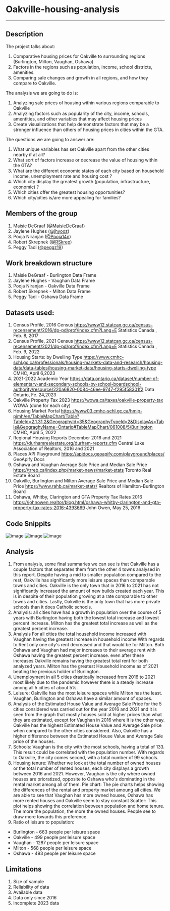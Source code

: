 # Oakville-housing-analysis
-------------------

## Description

The project talks about:

1. Comparative housing prices for Oakville to surrounding regions (Burlington, Milton, Vaughan, Oshawa)
2. Factors in the regions such as population, income, school districts, amenities.
3. Comparing sale changes and growth in all regions, and how they compare to Oakville.

The analysis we are going to do is:
1. Analyzing sale prices of housing within various regions comparable to Oakville
2. Analyzing factors such as popularity of the city, income, schools, amentities, and other variables that may affect housing prices
3. Create visualizations that help demonstrate factors that may be a stronger influence than others of housing prices in cities within the GTA.

The questions we are going to answer are:
1. What unique variables has set Oakville apart from the other cities nearby if at all?
2. What sort of factors increase or decrease the value of housing within the GTA? 
3. What are the different economic states of each city based on household income, unemployment rate and housing cost ?
4. Which city display the greatest growth (population, infrastructure, economic) ?
5. Which cities offer the greatest housing opportunities?
6. Which city/cities is/are more appealing for families?

## Members of the group
1. Maisie DeGraaf ([@MaisieDeGraaf](https://github.com/MaisieDeGraaf))
2. Jaylene Hughes ([@jhyooz](https://github.com/jhyooz))
3. Pooja Niranjan ([@Pooja14n](https://github.com/Pooja14n))
4. Robert Skrepnek ([@RSkrep](https://github.com/RSkrep))
5. Peggy Tadi ([@peggz19](https://github.com/peggz19))

   
## Work breakdown structure
1. Maisie DeGraaf - Burlington Data Frame
2. Jaylene Hughes - Vaughan Data Frame
3. Pooja Niranjan - Oakville Data Frame
4. Robert Skrepnek - Milton Data Frame
5. Peggy Tadi - Oshawa Data Frame

## Datasets used:
1. Census Profile, 2016 Census
https://www12.statcan.gc.ca/census-recensement/2016/dp-pd/prof/index.cfm?Lang=E
Statistics Canada , Feb. 8, 2017
2. Census Profile, 2021 Census
https://www12.statcan.gc.ca/census-recensement/2021/dp-pd/prof/index.cfm?Lang=E
Statistics Canada , Feb. 9, 2022
3. Housing Starts: by Dwelling Type
https://www.cmhc-schl.gc.ca/professionals/housing-markets-data-and-research/housing-data/data-tables/housing-market-data/housing-starts-dwelling-type
CMHC, April 6,2023
4. 2021-2022 Academic Year
https://data.ontario.ca/dataset/number-of-elementary-and-secondary-schools-by-school-boardschool-authority/resource/220a6820-0084-46ee-9747-f295f58301f2
Data Ontario, Fe. 24,2023
5. Oakville Property Tax 2023
https://wowa.ca/taxes/oakville-property-tax
WOWA
(done for each city)
6. Housing Market Portal
https://www03.cmhc-schl.gc.ca/hmip-pimh/en/TableMapChart/Table?TableId=2.1.31.2&GeographyId=35&GeographyTypeId=2&DisplayAs=Table&GeograghyName=Ontario#TableMapChart/061008/5/Burlington
CMHC, April 5, 2022
7. Regional Housing Reports December 2016 and 2021
https://durhamrealestate.org/durham-reports.cfm
Central Lake Association of Realtors, 2016 and 2021
8. Places API Playground
https://apidocs.geoapify.com/playground/places/
GeoApify Docs
9. Oshawa and Vaughan Average Sale Price and Median Sale Price
https://trreb.ca/index.php/market-news/market-stats
Toronto Real Estate Board
10. Oakville, Burlington and Milton Average Sale Price and Median Sale Price
https://www.rahb.ca/market-stats/
Realtors of Hamilton-Burlington Board
11. Oshawa, Whitby, Clarington and GTA Property Tax Rates 2016
https://johnowen.realtor/blog.html/oshawa-whitby-clarington-and-gta-property-tax-rates-2016-4393669
John Owen, May 25, 2016

## Code Snippits
![image](https://github.com/MaisieDeGraaf/oakville-housing-analysis/assets/144713762/bd556054-22a7-4172-8568-dff1b3b5c14c)
![image](https://github.com/MaisieDeGraaf/oakville-housing-analysis/assets/144713762/f7150cf1-1f5a-40f6-a7a3-4ab1525346c1)
![image](https://github.com/MaisieDeGraaf/oakville-housing-analysis/assets/144713762/661dc7dc-9769-45b3-9c45-78951eb05ae6)

## Analysis
1. From analysis, some final summaries we can see is that Oakville has a couple factors that separates them from the other 4 towns analysed in this report. Despite having a mid to smaller population compared to the rest, Oakville has significantly more leisure spaces than comparable towns and cities. Oakville is the only town that in 2016 to 2021 has not significantly increased the amount of new builds created each year. This is in despite of their population growing at a rate comparable to other towns and cities. Lastly, Oakville is the only town that has more private schools than it does Catholic schools.
2. Analysis: all cities have had a growth in population over the course of 5 years with Burlington having both the lowest total increase and lowest percent increase. Milton has the greatest total increase as well as the greatest percent increase.
3. Analysis For all cities the total household income increased with Vaughan having the greatest increase in household income With regards to Rent only one city's rent decreased and that would be for Milton. Both Oshawa and Vaughan had major increases to their average rent with Oshawa having the greatest percent increase. even after these increases Oakville remains having the greatest total rent for both analyzed years. Milton has the greatest Household income as of 2021 beating the previous holder of Burlington.
4. Unemployment in all 5 cities drastically increased from 2016 to 2021 most likely due to the pandemic however there is a steady increase among all 5 cities of about 5%.
5. Leisure: Oakville has the most leisure spaces while Milton has the least. Vaughan, Burlington and Oshawa have a similar amount of spaces.
6. Analysis of the Estimated House Value and Average Sale Price for the 5 cities considered was carried out for the year 2016 and 2021 and it is seen from the graph that mostly houses sold at higher prices than what they are estimated, except for Vaughan in 2016 where it is the other way. Oakville has the highest Estimated House Value and Average Sale price when compared to the other cities considered. Also, Oakville has a higher difference between the Estimated House Value and Average Sale price of the houses.
7. Schools: Vaughan is the city with the most schools, having a total of 133. This result could be correlated with the population number. With regards to Oakville, the city comes second, with a total number of 99 schools.
8. Housing tenure: Whether we look at the total number of owned houses or the total number of rented houses, each city displays a growth between 2016 and 2021. However, Vaughan is the city where owned houses are prioratized, opposite to Oshawa who's dominating in the rental market among all of them.
Pie chart: The pie charts helps showing the differences of the rental and property market amoung all cities. We are able to see that Vaughan has more owned houses, Oshawa has more rented houses and Oakville seem to stay constant
Scatter: This plot helps showing the correlation between population and home tenure. The more the population, the more the owned houses. People see to draw more towards this preference.
9. Ratio of leisure to population:
* Burlington - 663 people per leisure space
* Oakville - 499 people per leisure space
* Vaughan - 1287 people per leisure space
* Milton - 568 people per leisure space
* Oshawa - 493 people per leisure space

## Limitations
1. Size of sample
2. Reliability of data
3. Available data
4. Data only since 2016
5. Incomplete 2023 data
